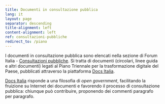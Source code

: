 ```yaml
---
title: Documenti in consultazione pubblica
lang: it
layout: page
separator: descending
title-alignment: left
content-alignment: left
ref: consultazioni-pubbliche
redirect_to: /piano
---
```

I documenti in consultazione pubblica sono elencati nella sezione di Forum
Italia - [Consultazioni
pubbliche](https://forum.italia.it/c/documenti-in-consultazione). Si tratta di
documenti (circolari, linee guida e altri documenti) legati al Piano Triennale
per la trasformazione digitale del Paese, pubblicati attraverso la piattaforma
[Docs Italia](https://docs.italia.it/).

[Docs Italia](https://docs.italia.it/) risponde a una filosofia di _open
government_, facilitando la fruizione su Internet dei documenti e favorendo il
processo di consultazione pubblica: chiunque può contribuire, proponendo dei
commenti paragrafo per paragrafo.
